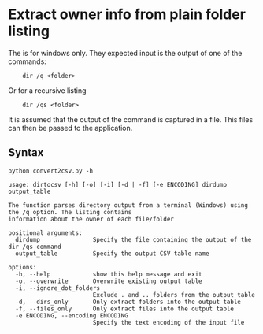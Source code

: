 # Extract owner info from plain folder listing
The is for windows only. They expected input is the output
of one of the commands:

```shell
    dir /q <folder>
```

Or for a recursive listing

```shell
    dir /qs <folder>
```

It is assumed that the output of the command is captured in a file. This files can 
then be passed to the application.

## Syntax

```shell
python convert2csv.py -h
```

```text
usage: dirtocsv [-h] [-o] [-i] [-d | -f] [-e ENCODING] dirdump output_table

The function parses directory output from a terminal (Windows) using the /q option. The listing contains
information about the owner of each file/folder

positional arguments:
  dirdump               Specify the file containing the output of the dir /qs command
  output_table          Specify the output CSV table name

options:
  -h, --help            show this help message and exit
  -o, --overwrite       Overwrite existing output table
  -i, --ignore_dot_folders
                        Exclude . and .. folders from the output table
  -d, --dirs_only       Only extract folders into the output table
  -f, --files_only      Only extract files into the output table
  -e ENCODING, --encoding ENCODING
                        Specify the text encoding of the input file
```
